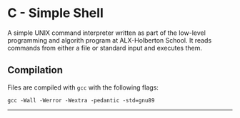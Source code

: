 # C - Simple Shell
A simple UNIX command interpreter written as part of the low-level programming and algorith program at ALX-Holberton School.
It reads commands from either a file or standard input and executes them.

## Compilation
Files are compiled with `gcc` with the following flags:

`gcc -Wall -Werror -Wextra -pedantic -std=gnu89`

---
